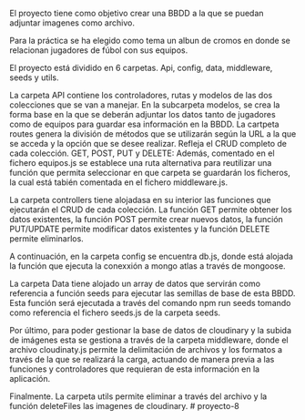 El proyecto tiene como objetivo crear una BBDD a la que se puedan adjuntar imagenes como archivo.

Para la práctica se ha elegido como tema un albun de cromos en donde se relacionan jugadores de fúbol con sus equipos.

El proyecto está dividido en 6 carpetas. Api, config, data, middleware, seeds y utils.

La carpeta API contiene los controladores, rutas y modelos de las dos colecciones que se van a manejar. En la subcarpeta modelos, se crea la forma base en la que se deberán adjuntar los datos tanto de jugadores como de equipos para guardar esa información en la BBDD.
La cartpeta routes genera la división de métodos que se utilizarán según la URL a la que se acceda y la opción que se desee realizar. Refleja el CRUD completo de cada colección. GET, POST, PUT y DELETE: Además, comentado en el fichero equipos.js se establece una ruta alternativa para reutilizar una función que permita seleccionar en que carpeta se guardarán los ficheros, la cual está tabién comentada en el fichero middleware.js.

La carpeta controllers tiene alojadasa en su interior las funciones que ejecutarán el CRUD de cada colección. La función GET permite obtener los datos existentes, la función POST permite crear nuevos datos, la función PUT/UPDATE permite modificar datos existentes y la función DELETE permite eliminarlos.

A continuación, en la carpeta config se encuentra db.js, donde está alojada la función que ejecuta la conexxión a mongo atlas a través de mongoose.

La carpeta Data tiene alojado un array de datos que servirán como referencia a función seeds para ejecutar las semillas de base de esta BBDD. Esta función será ejecutada a través del comando npm run seeds tomando como referencia el fichero seeds.js de la carpeta seeds.

Por último, para poder gestionar la base de datos de cloudinary y la subida de imágenes esta se gestiona a través de la carpeta middleware, donde el archivo cloudinaty.js permite la delimitación de archivos y los formatos a través de la que se realizará la carga, actuando de manera previa a las funciones y controladores que requieran de esta información en la aplicación.

Finalmente. La carpeta utils permite eliminar a través del archivo y la función deleteFiles las imagenes de cloudinary.
#   p r o y e c t o - 8  
 